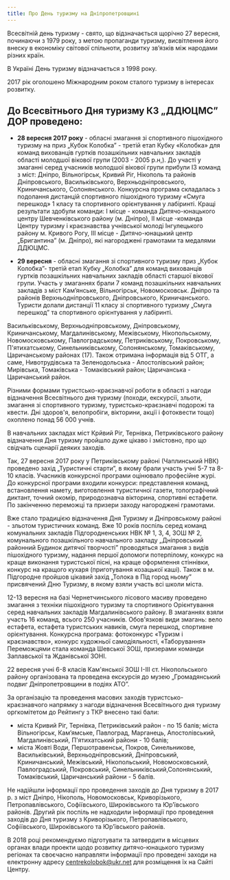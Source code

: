 ```yaml
---
title: Про День туризму на Дніпропетровщині
---
```


Всесвітній день туризму - свято, що відзначається щорічно 27 вересня, починаючи з 1979 року, з метою пропаганди туризму, висвітлення його внеску в економіку світової спільноти, розвитку зв’язків між народами різних країн.

В Україні День туризму відзначається з 1998 року.

2017 рік оголошено Міжнародним роком сталого туризму в інтересах розвитку.

## До Всесвітнього Дня туризму КЗ „ДДЮЦМС” ДОР проведено:

- **28 вересня 2017 року** - обласні змагання зі спортивного пішохідного туризму на приз „Кубок Колобка” - третій етап Кубку «Колобка» для команд вихованців гуртків позашкільних навчальних закладів області молодшої вікової групи (2003 - 2005 р.н,). До участі у змаганні серед учасників молодшої вікової групи прибули ІЗ команд з міст: Дніпро, Вільногірськ, Кривий Ріг, Нікополь та районів Дніпровського, Васильківського, Верхньодніпровського, Криничанського, Солонянського. Конкурсна програма складалась з подолання дистанцій спортивного пішохідного туризму «Смуга перешкод» 1 класу та спортивного орієнтування у лабіринті. Кращі результати здобули команди: І місце - команда Дитячо-юнацького центру Шевченківського району (м. Дніпро), II місце -команда Центру туризму і краєзнавства учнівської молоді Інгулецького району м. Кривого Рогу, III місце - Дитячо-юнацький центр „Бригантина” (м. Дніпро), які нагороджені грамотами та медалями ДДЮЦМС.

- **29 вересня** - обласні змагання зі спортивного туризму приз „Кубок Колобка”- третій етап Кубку „Колобка” для команд вихованців гуртків позашкільних навчальних закладів області старшої вікової групи. Участь у змаганнях брали 7 команд позашкільних навчальних закладів з міст Кам’янське, Вільногірськ, Новомосковськ. Дніпро та районів Верхньодніпровського, Дніпровського, Криничанського. Туристи долали дистанції 11 класу зі спортивного туризму „Смуга перешкод” та спортивного орієнтування у лабіринті.

Васильківському, Верхньодніпровському, Дніпровському, Криничанському, Магдалинівському, Межівському, Нікопольському, Новомосковському, Павлоградському, Петриківському, Покровському, П'ятихатському, Синельниківському, Солонянському, Томаківському, Царичанському районах (17). Також отримана інформація від 5 ОТГ, а саме, Нивотрудівська та Зеленодольська - Апостолівський район; Мирівська, Томаківська - Томаківський район; Царичанська - Царичанський район.

Різними формами туристсько-краєзнавчої роботи в області з нагоди відзначення Всесвітнього дня туризму (походи, екскурсії, зльоти, змагання зі спортивного туризму, туристсько-краєзнавчі подорожі та квести. Дні здоров'я, велопробіги, вікторини, акції і фотоквести тощо) охоплено понад 56 000 учнів.

В навчальних закладах міст Крйвий Ріг, Тернівка, Петриківського району відзначення Дня туризму пройшло дуже цікаво і змістовно, про що свідчать сценарії деяких заходів.

Так, 27 вересня 2017 року у Петриківському районі (Чаплинський НВК) проведено захід „Туристичні старти”, в якому брали участь учні 5-7 та 8-10 класів. Учасників конкурсної програми оцінювало професійне журі. До конкурсної програми входили конкурси: представлення команд, встановлення намету, виготовлення туристичної газети, топографічний диктант, точний окомір, природознавча вікторина, спортивні естафети. По закінченню переможці та призери заходу нагороджені грамотами.

Вже стало традицією відзначення Дня Туризму и Дніпровському районі - зльотом туристичних команд. Вже 10 років поспіль серед команд комунальних закладів Підгородненських НВК № 1, 3, 4, ЗОШ № 2, комунального позашкільного навчального закладу „Дніпровський районний Будинок дитячої творчості” проводяться змагання з видів пішохідного туризму, надання першої допомоги потерпілому, конкурс на краще виконання туристської пісні, на краще оформлення стіннівки, конкурс на кращого кухаря (приготування козацької каші). Також в м. Підгородне пройшов цікавий захід „Толока в Під город ньому” присвячений Дню Туризму, в якому взяли участь всі школи міста.

12-13 вересня на базі Чернетчинського лісового масиву проведено змагання з техніки пішохідного туризму та спортивного Орієнтування серед навчальних закладів Магдалинівського району. В змаганнях взяли участь 16 команд, всього 250 учасників. Обов'язкові види змагань: вело естафета, естафета туристських навиків, смуга перешкод, спортивне орієнтування. Конкурсна програма: фотоконкурс «Туризм і краєзнавство», конкурс художньої самодіяльності, «Таборування» Переможцями стала команда Шевської ЗОШ, призерами команди Заплавської та Жданівської ЗОНІ.

22 вересня учні 6-8 класів Кам'янської ЗОШ І-ІІІ ст. Нікопольського району організована та проведена екскурсія до музею „Громадянський подвиг Дніпропетровщини в подіях АТО”.

За організацію та проведення масових заходів туристсько-краєзнавчого напрямку з нагоди відзначення Всесвітнього дня туризму оргкомітетом до Рейтингу з ТКР внесено такі бали:

- міста Кривий Ріг, Тернівка, Петриківський район - по 15 балів; міста Вільногірськ, Кам’ямське, Павлоград, Марганець, Апостолівський, Магдалинівський, П'ятихатський райони - 10 балів;
- міста Жовті Води, Першотравенськ, Покров, Синельникове, Васильківський, Верхньодніпровський, Дніпровський, Криничанський, Межівський, Нікопольський, Новомосковський, Павлоградський, Покровський, Синельниківський,Солонянський, Томаківський, Царичанський райони - 5 балів.

Не надійшли інформації про проведення заходів до Дня туризму в 2017 р. з міст Дніпро, Нікополь, Новомосковськ, Криворізького, Петропавлівського, Софіївського, Широківського та Юр’ївського районів. Другий рік поспіль не надходили інформації про проведення заходів до Дня туризму з Криворізького, Петропавлівського, Софіївського, Широківського та Юр’ївського районів.

В 2018 році рекомендуємо підготувати та затвердити в місцевих органах влади проекти щодо розвитку дитячо-юнацького туризму регіонах та своєчасно направляти інформації про проведені заходи на електронну адресу [centrekolobok@ukr.net](centrekolobok@ukr.net) для розміщення їх на Сайті Центру.
